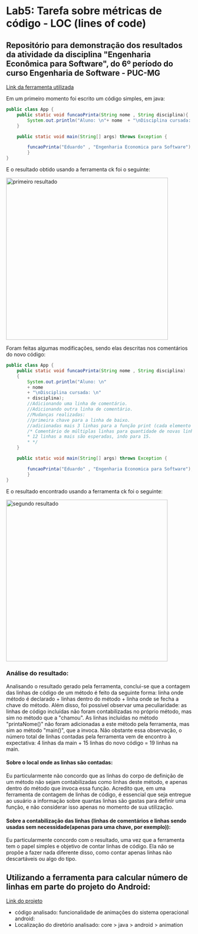 # Lab5: Tarefa sobre métricas de código - LOC (lines of code)

## Repositório para demonstração dos resultados da atividade da disciplina "Engenharia Econômica para Software", do 6º período do curso Engenharia de Software - PUC-MG

[Link da ferramenta utilizada](https://github.com/mauricioaniche/ck)

Em um primeiro momento foi escrito um código simples, em java:

```java
public class App {
    public static void funcaoPrinta(String nome , String disciplina){
        System.out.println("Aluno: \n"+ nome  + "\nDisciplina cursada: \n" + disciplina);
    }

    public static void main(String[] args) throws Exception {

        funcaoPrinta("Eduardo" , "Engenharia Economica para Software");
        }
}

```
E o resultado obtido usando a ferramenta ck foi o seguinte:

<img width="439" alt="primeiro resultado " src="https://github.com/eduardobandeiramg/Lab05/assets/69736656/957b2ad2-7ade-41bb-bc4c-8edc6b0b2cc1">

Foram feitas algumas modificações, sendo elas descritas nos comentários do novo código:

```java
public class App {
    public static void funcaoPrinta(String nome , String disciplina)
    {
        System.out.println("Aluno: \n"
        + nome 
        + "\nDisciplina cursada: \n" 
        + disciplina);
        //Adicionando uma linha de comentário.
        //Adicionando outra linha de comentário.
        //Mudanças realizadas:
        //primeira chave para a linha de baixo.
        //adicionadas mais 3 linhas para a função print (cada elemento a ser printado em uma linha diferente).
        /* Comentário de múltiplas linhas para quantidade de novas linhas esperadas:
        * 12 linhas a mais são esperadas, indo para 15.
        * */
    }

    public static void main(String[] args) throws Exception {

        funcaoPrinta("Eduardo" , "Engenharia Economica para Software");
        }
}
```
E o resultado encontrado usando a ferramenta ck foi o seguinte:

<img width="438" alt="segundo resultado" src="https://github.com/eduardobandeiramg/Lab05/assets/69736656/275bede8-b66b-4244-be99-9e28e75e242b">

### Análise do resultado:
Analisando o resultado gerado pela ferramenta, conclui-se que a contagem das linhas de código de um método é feito da seguinte forma: linha onde método é declarado + linhas dentro do método + linha onde se fecha a chave do método. 
Além disso, foi possível observar uma peculiaridade: as linhas de código incluídas não foram contabilizadas no próprio método, mas sim no método que a "chamou". As linhas incluídas no método "printaNome()" não foram adicionadas a este método pela ferramenta, mas sim ao método "main()", que a invoca. 
Não obstante essa observação, o número total de linhas contadas pela ferramenta vem de encontro à expectativa: 4 linhas da main + 15 linhas do novo código = 19 linhas na main. 
#### Sobre o local onde as linhas são contadas: 
Eu particularmente não concordo que as linhas do corpo de definição de um método não sejam contabilizadas como linhas deste método, e apenas dentro do método que invoca essa função. 
Acredito que, em uma ferramenta de contagem de linhas de código, é essencial que seja entregue ao usuário a informação sobre quantas linhas são gastas para definír uma função, e não considerar isso apenas no momento de sua utilização.
#### Sobre a contabilização das linhas (linhas de comentários e linhas sendo usadas sem necessidade(apenas para uma chave, por exemplo)):
Eu particularmente concordo com o resultado, uma vez que a ferramenta tem o papel simples e objetivo de contar linhas de código. Ela não se propõe a fazer nada diferente disso, como contar apenas linhas não descartáveis ou algo do tipo. 

## Utilizando a ferramenta para calcular número de linhas em parte do projeto do Android:
[Link do projeto](https://github.com/aosp-mirror/platform_frameworks_base)
- código analisado: funcionalidade de animações do sistema operacional android:
- Localização do diretório analisado: core > java > android > animation

